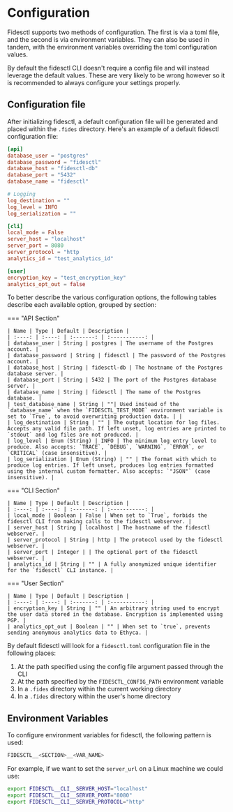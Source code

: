 # Configuration

Fidesctl supports two methods of configuration. The first is via a toml file, and the second is via environment variables. They can also be used in tandem, with the environment variables overriding the toml configuration values.

By default the fidesctl CLI doesn't require a config file and will instead leverage the default values. These are very likely to be wrong however so it is recommended to always configure your settings properly.


## Configuration file

After initializing fidesctl, a default configuration file will be generated and placed within the `.fides` directory. Here's an example of a default fidesctl configuration file:



```toml title="fidesctl.toml"
[api]
database_user = "postgres"
database_password = "fidesctl"
database_host = "fidesctl-db"
database_port = "5432"
database_name = "fidesctl"

# Logging
log_destination = ""
log_level = INFO
log_serialization = ""

[cli]
local_mode = False
server_host = "localhost"
server_port = 8080
server_protocol = "http
analytics_id = "test_analytics_id"

[user]
encryption_key = "test_encryption_key"
analytics_opt_out = false
```

To better describe the various configuration options, the following tables describe each available option, grouped by section:

=== "API Section"

    | Name | Type | Default | Description |
    | :----: | :----: | :-------: | :-----------: |
    | database_user | String | postgres | The username of the Postgres account. |
    | database_password | String | fidesctl | The password of the Postgres account. |
    | database_host | String | fidesctl-db | The hostname of the Postgres database server. |
    | database_port | String | 5432 | The port of the Postgres database server. |
    | database_name | String | fidesctl | The name of the Postgres database. |
    | test_database_name | String | ""| Used instead of the `database_name` when the `FIDESCTL_TEST_MODE` environment variable is set to `True`, to avoid overwriting production data. | |
    | log_destination | String | "" | The output location for log files. Accepts any valid file path. If left unset, log entries are printed to `stdout` and log files are not produced. |
    | log_level | Enum (String) | INFO | The minimum log entry level to produce. Also accepts: `TRACE`, `DEBUG`, `WARNING`, `ERROR`, or `CRITICAL` (case insensitive). |
    | log_serialization | Enum (String) | "" | The format with which to produce log entries. If left unset, produces log entries formatted using the internal custom formatter. Also accepts: `"JSON"` (case insensitive). |

=== "CLI Section"

    | Name | Type | Default | Description |
    | :----: | :----: | :-------: | :-----------: |
    | local_mode | Boolean | False | When set to `True`, forbids the fidesctl CLI from making calls to the fidesctl webserver. |
    | server_host | String | localhost | The hostname of the fidesctl webserver. |
    | server_protocol | String | http | The protocol used by the fidesctl webserver. |
    | server_port | Integer | | The optional port of the fidesctl webserver. |
    | analytics_id | String | "" | A fully anonymized unique identifier for the `fidesctl` CLI instance. |

=== "User Section"

    | Name | Type | Default | Description |
    | :----: | :----: | :-------: | :-----------: |
    | encryption_key | String | "" | An arbitrary string used to encrypt the user data stored in the database. Encryption is implemented using PGP. |
    | analytics_opt_out | Boolean | "" | When set to `true`, prevents sending anonymous analytics data to Ethyca. |


By default fidesctl will look for a `fidesctl.toml` configuration file in the following places:

1. At the path specified using the config file argument passed through the CLI
1. At the path specified by the `FIDESCTL_CONFIG_PATH` environment variable
1. In a `.fides` directory within the current working directory
1. In a `.fides` directory within the user's home directory

## Environment Variables

To configure environment variables for fidesctl, the following pattern is used:

```sh
FIDESCTL__<SECTION>__<VAR_NAME>
```

For example, if we want to set the `server_url` on a Linux machine we could use:

```sh
export FIDESCTL__CLI__SERVER_HOST="localhost"
export FIDESCTL__CLI__SERVER_PORT="8080"
export FIDESCTL__CLI__SERVER_PROTOCOL="http"
```
